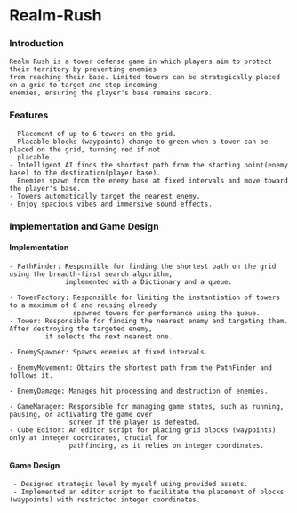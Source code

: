 # Realm-Rush

### Introduction
    Realm Rush is a tower defense game in which players aim to protect their territory by preventing enemies
    from reaching their base. Limited towers can be strategically placed on a grid to target and stop incoming
    enemies, ensuring the player's base remains secure.

### Features
    - Placement of up to 6 towers on the grid.
    - Placable blocks (waypoints) change to green when a tower can be placed on the grid, turning red if not 
      placable.
    - Intelligent AI finds the shortest path from the starting point(enemy base) to the destination(player base).
      Enemies spawn from the enemy base at fixed intervals and move toward the player's base.
    - Towers automatically target the nearest enemy.
    - Enjoy spacious vibes and immersive sound effects.

### Implementation and Game Design
#### Implementation
    - PathFinder: Responsible for finding the shortest path on the grid using the breadth-first search algorithm, 
                  implemented with a Dictionary and a queue.
    
    - TowerFactory: Responsible for limiting the instantiation of towers to a maximum of 6 and reusing already 
                    spawned towers for performance using the queue.
    - Tower: Responsible for finding the nearest enemy and targeting them. After destroying the targeted enemy, 
             it selects the next nearest one.
             
    - EnemySpawner: Spawns enemies at fixed intervals.
    
    - EnemyMovement: Obtains the shortest path from the PathFinder and follows it.
    
    - EnemyDamage: Manages hit processing and destruction of enemies.
    
    - GameManager: Responsible for managing game states, such as running, pausing, or activating the game over 
                   screen if the player is defeated.
    - Cube Editor: An editor script for placing grid blocks (waypoints) only at integer coordinates, crucial for 
                   pathfinding, as it relies on integer coordinates.
 #### Game Design
     - Designed strategic level by myself using provided assets.
     - Implemented an editor script to facilitate the placement of blocks (waypoints) with restricted integer coordinates.
